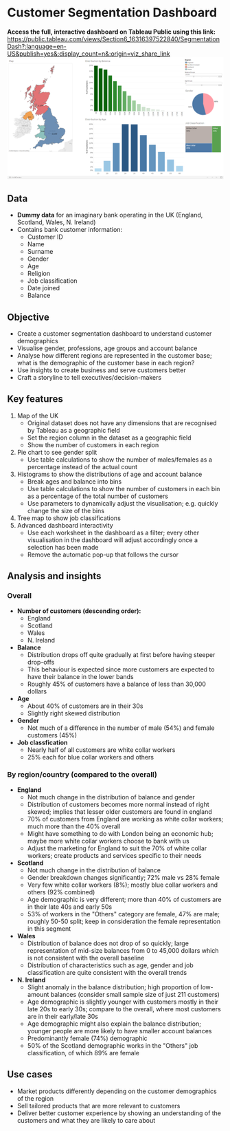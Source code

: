 # Customer Segmentation Dashboard
**Access the full, interactive dashboard on Tableau Public using this link:**
https://public.tableau.com/views/Section6_16316397522840/SegmentationDash?:language=en-US&publish=yes&:display_count=n&:origin=viz_share_link
<img src = './customer_segmentation_dashboard_screenshot.png'>

## Data
- **Dummy data** for an imaginary bank operating in the UK (England, Scotland, Wales, N. Ireland)
- Contains bank customer information:
    - Customer ID
    - Name
    - Surname
    - Gender
    - Age
    - Religion
    - Job classification
    - Date joined
    - Balance
    
## Objective
- Create a customer segmentation dashboard to understand customer demographics
- Visualise gender, professions, age groups and account balance
- Analyse how different regions are represented in the customer base; what is the demographic of the customer base in each region?
- Use insights to create business and serve customers better
- Craft a storyline to tell executives/decision-makers

## Key features
1. Map of the UK
    - Original dataset does not have any dimensions that are recognised by Tableau as a geographic field
    - Set the region column in the dataset as a geographic field
    - Show the number of customers in each region
2. Pie chart to see gender split
    - Use table calculations to show the number of males/females as a percentage instead of the actual count
3. Histograms to show the distributions of age and account balance
    - Break ages and balance into bins
    - Use table calculations to show the number of customers in each bin as a percentage of the total number of customers
    - Use parameters to dynamically adjust the visualisation; e.g. quickly change the size of the bins
4. Tree map to show job classifications
5. Advanced dashboard interactivity
    - Use each worksheet in the dashboard as a filter; every other visualisation in the dashboard will adjust accordingly once a selection has been made
    - Remove the automatic pop-up that follows the cursor

## Analysis and insights
### Overall
- **Number of customers (descending order):**
    - England
    - Scotland
    - Wales
    - N. Ireland
- **Balance**
    - Distribution drops off quite gradually at first before having steeper drop-offs
    - This behaviour is expected since more customers are expected to have their balance in the lower bands
    - Roughly 45% of customers have a balance of less than 30,000 dollars
- **Age**
    - About 40% of customers are in their 30s
    - Slightly right skewed distribution
- **Gender**
    - Not much of a difference in the number of male (54%) and female customers (45%)
- **Job classfication**
    - Nearly half of all customers are white collar workers
    - 25% each for blue collar workers and others

### By region/country (compared to the overall)
- **England**
    - Not much change in the distribution of balance and gender
    - Distribution of customers becomes more normal instead of right skewed; implies that lesser older customers are found in england
    - 70% of customers from England are working as white collar workers; much more than the 40% overall
    - Might have something to do with London being an economic hub; maybe more white collar workers choose to bank with us
    - Adjust the marketing for England to suit the 70% of white collar workers; create products and services specific to their needs
- **Scotland** 
    - Not much change in the distribution of balance
    - Gender breakdown changes significantly; 72% male vs 28% female
    - Very few white collar workers (8%); mostly blue collar workers and others (92% combined)
    - Age demographic is very different; more than 40% of customers are in their late 40s and early 50s
    - 53% of workers in the "Others" category are female, 47% are male; roughly 50-50 split; keep in consideration the female representation in this segment
- **Wales**
    - Distribution of balance does not drop of so quickly; large representation of mid-size balances from 0 to 45,000 dollars which is not consistent with the overall baseline
    - Distribution of characteristics such as age, gender and job classification are quite consistent with the overall trends
- **N. Ireland**
     - Slight anomaly in the balance distribution; high proportion of low-amount balances (consider small sample size of just 211 customers)
     - Age demographic is slightly younger with customers mostly in their late 20s to early 30s; compare to the overall, where most customers are in their early/late 30s
     - Age demographic might also explain the balance distribution; younger people are more likely to have smaller account balances
     - Predominantly female (74%) demographic
     - 50% of the Scotland demographic works in the "Others" job classification, of which 89% are female
     
## Use cases
- Market products differently depending on the customer demographics of the region
- Sell tailored products that are more relevant to customers
- Deliver better customer experience by showing an understanding of the customers and what they are likely to care about